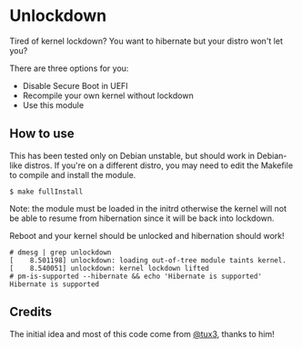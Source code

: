 # Unlockdown

Tired of kernel lockdown? You want to hibernate but your distro won't let you?

There are three options for you:

- Disable Secure Boot in UEFI
- Recompile your own kernel without lockdown
- Use this module

## How to use

This has been tested only on Debian unstable, but should work in Debian-like
distros. If you're on a different distro, you may need to edit the Makefile to
compile and install the module.

```console
$ make fullInstall
```

Note: the module must be loaded in the initrd otherwise the kernel will not be
able to resume from hibernation since it will be back into lockdown.

Reboot and your kernel should be unlocked and hibernation should work!

```console
# dmesg | grep unlockdown
[    8.501198] unlockdown: loading out-of-tree module taints kernel.
[    8.540051] unlockdown: kernel lockdown lifted
# pm-is-supported --hibernate && echo 'Hibernate is supported'
Hibernate is supported
```

## Credits

The initial idea and most of this code come from
[@tux3](https://github.com/tux3), thanks to him!

